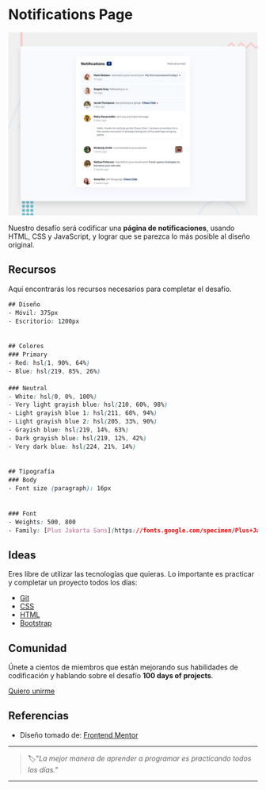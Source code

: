 # Notifications Page

![notifications page](./img/34-day.jpg)

Nuestro desafío será codificar una **página de notificaciones**, usando HTML, CSS y JavaScript, y lograr que se parezca lo más posible al diseño original.

## Recursos

Aquí encontrarás los recursos necesarios para completar el desafío.

```css
## Diseño
- Móvil: 375px
- Escritorio: 1200px


## Colores
### Primary
- Red: hsl(1, 90%, 64%)
- Blue: hsl(219, 85%, 26%)

### Neutral
- White: hsl(0, 0%, 100%)
- Very light grayish blue: hsl(210, 60%, 98%)
- Light grayish blue 1: hsl(211, 68%, 94%)
- Light grayish blue 2: hsl(205, 33%, 90%)
- Grayish blue: hsl(219, 14%, 63%)
- Dark grayish blue: hsl(219, 12%, 42%)
- Very dark blue: hsl(224, 21%, 14%)


## Tipografía
### Body
- Font size (paragraph): 16px


### Font
- Weights: 500, 800
- Family: [Plus Jakarta Sans](https://fonts.google.com/specimen/Plus+Jakarta+Sans)
```

## Ideas

Eres libre de utilizar las tecnologías que quieras. Lo importante es practicar y completar un proyecto todos los días:

- [Git](https://git-scm.com/)
- [CSS](https://www.w3schools.com/css/default.asp)
- [HTML](https://www.w3schools.com/html/default.asp)
- [Bootstrap](https://getbootstrap.com/)

## Comunidad

Únete a cientos de miembros que están mejorando sus habilidades de codificación y hablando sobre el desafío **100 days of projects**.

<a href="https://chat.whatsapp.com/LDaK0dksr8f7FbsTWSf0ww" class="btn">
  Quiero unirme
</a>


## Referencias

- Diseño tomado de: [Frontend Mentor](https://www.frontendmentor.io/challenges/notifications-page-DqK5QAmKbC)

---

> 🏷️"_La mejor manera de aprender a programar es practicando todos los días."_  

---